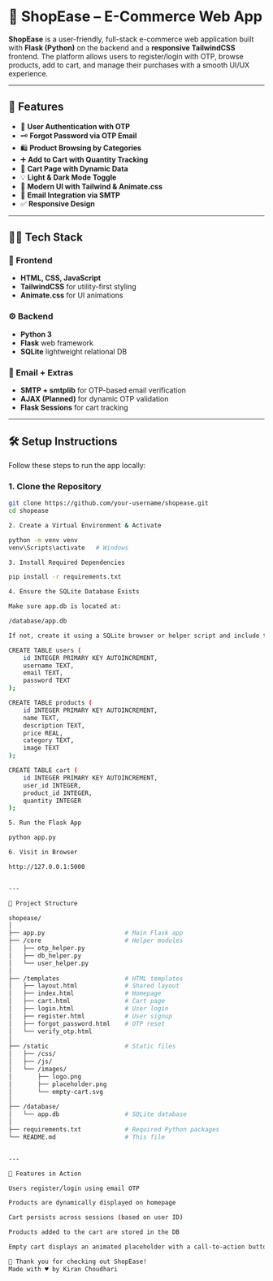 # 🛒 ShopEase – E-Commerce Web App

**ShopEase** is a user-friendly, full-stack e-commerce web application built with **Flask (Python)** on the backend and a **responsive TailwindCSS** frontend. The platform allows users to register/login with OTP, browse products, add to cart, and manage their purchases with a smooth UI/UX experience.

---

## 🌟 Features

- 🔐 **User Authentication with OTP**
- 🗝️ **Forgot Password via OTP Email**
- 🛍️ **Product Browsing by Categories**
- ➕ **Add to Cart with Quantity Tracking**
- 🛒 **Cart Page with Dynamic Data**
- 💡 **Light & Dark Mode Toggle**
- 🎨 **Modern UI with Tailwind & Animate.css**
- 📧 **Email Integration via SMTP**
- ✅ **Responsive Design**

---

## 🧑‍💻 Tech Stack

### 🚀 Frontend
- **HTML, CSS, JavaScript**
- **TailwindCSS** for utility-first styling
- **Animate.css** for UI animations

### ⚙️ Backend
- **Python 3**
- **Flask** web framework
- **SQLite** lightweight relational DB

### 💌 Email + Extras
- **SMTP + smtplib** for OTP-based email verification
- **AJAX (Planned)** for dynamic OTP validation
- **Flask Sessions** for cart tracking

---

## 🛠️ Setup Instructions

Follow these steps to run the app locally:

### 1. Clone the Repository

```bash
git clone https://github.com/your-username/shopease.git
cd shopease

2. Create a Virtual Environment & Activate

python -m venv venv
venv\Scripts\activate   # Windows

3. Install Required Dependencies

pip install -r requirements.txt

4. Ensure the SQLite Database Exists

Make sure app.db is located at:

/database/app.db

If not, create it using a SQLite browser or helper script and include the following tables:

CREATE TABLE users (
    id INTEGER PRIMARY KEY AUTOINCREMENT,
    username TEXT,
    email TEXT,
    password TEXT
);

CREATE TABLE products (
    id INTEGER PRIMARY KEY AUTOINCREMENT,
    name TEXT,
    description TEXT,
    price REAL,
    category TEXT,
    image TEXT
);

CREATE TABLE cart (
    id INTEGER PRIMARY KEY AUTOINCREMENT,
    user_id INTEGER,
    product_id INTEGER,
    quantity INTEGER
);

5. Run the Flask App

python app.py

6. Visit in Browser

http://127.0.0.1:5000


---

📁 Project Structure

shopease/
│
├── app.py                      # Main Flask app
├── /core                       # Helper modules
│   ├── otp_helper.py
│   ├── db_helper.py
│   └── user_helper.py
│
├── /templates                  # HTML templates
│   ├── layout.html             # Shared layout
│   ├── index.html              # Homepage
│   ├── cart.html               # Cart page
│   ├── login.html              # User login
│   ├── register.html           # User signup
│   ├── forgot_password.html    # OTP reset
│   └── verify_otp.html
│
├── /static                     # Static files
│   ├── /css/
│   ├── /js/
│   └── /images/
│       ├── logo.png
│       ├── placeholder.png
│       └── empty-cart.svg
│
├── /database/
│   └── app.db                  # SQLite database
│
├── requirements.txt            # Required Python packages
└── README.md                   # This file


---

🧪 Features in Action

Users register/login using email OTP

Products are dynamically displayed on homepage

Cart persists across sessions (based on user ID)

Products added to the cart are stored in the DB

Empty cart displays an animated placeholder with a call-to-action button

🧡 Thank you for checking out ShopEase!
Made with ♥️ by Kiran Choudhari
